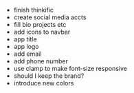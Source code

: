 -   finish thinkific
-   create social media accts
-   fill bio projects etc
-   add icons to navbar
-   app title
-   app logo
-   add email
-   add phone number
-   use clamp to make font-size responsive
-   should I keep the brand?
-   introduce new colors
